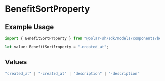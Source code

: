 # BenefitSortProperty

## Example Usage

```typescript
import { BenefitSortProperty } from "@polar-sh/sdk/models/components/benefitsortproperty.js";

let value: BenefitSortProperty = "-created_at";
```

## Values

```typescript
"created_at" | "-created_at" | "description" | "-description"
```